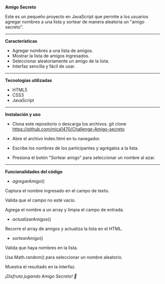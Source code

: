 **Amigo Secreto** 

Este es un pequeño proyecto en JavaScript que permite a los usuarios agregar nombres a una lista y sortear de manera aleatoria un "amigo secreto".

---

**Características**

- Agregar nombres a una lista de amigos.
- Mostrar la lista de amigos ingresados.
- Seleccionar aleatoriamente un amigo de la lista.
- Interfaz sencilla y fácil de usar.

---

**Tecnologías utilizadas**

- HTML5
- CSS3
- JavaScript

---

**Instalación y uso**

- Clona este repositorio o descarga los archivos.
  git clone https://github.com/mica1470/Challenge-Amigo-secreto

- Abre el archivo index.html en tu navegador.
- Escribe los nombres de los participantes y agrégalos a la lista.
- Presiona el botón "Sortear amigo" para seleccionar un nombre al azar.

---

**Funcionalidades del código**

- _agregarAmigo_()

Captura el nombre ingresado en el campo de texto.

Valida que el campo no esté vacío.

Agrega el nombre a un array y limpia el campo de entrada.

- _actualizarAmigos_()

Recorre el array de amigos y actualiza la lista en el HTML.

- _sortearAmigo_()

Valida que haya nombres en la lista.

Usa Math.random() para seleccionar un nombre aleatorio.

Muestra el resultado en la interfaz.

_¡Disfruta jugando Amigo Secreto! 🎉_
